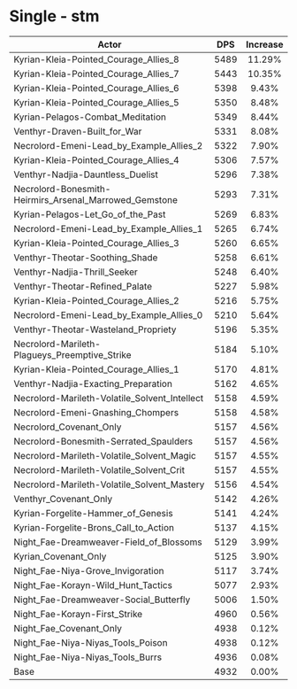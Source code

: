 # Single - stm
| Actor | DPS | Increase |
|---|:---:|:---:|
|Kyrian-Kleia-Pointed_Courage_Allies_8|5489|11.29%|
|Kyrian-Kleia-Pointed_Courage_Allies_7|5443|10.35%|
|Kyrian-Kleia-Pointed_Courage_Allies_6|5398|9.43%|
|Kyrian-Kleia-Pointed_Courage_Allies_5|5350|8.48%|
|Kyrian-Pelagos-Combat_Meditation|5349|8.44%|
|Venthyr-Draven-Built_for_War|5331|8.08%|
|Necrolord-Emeni-Lead_by_Example_Allies_2|5322|7.90%|
|Kyrian-Kleia-Pointed_Courage_Allies_4|5306|7.57%|
|Venthyr-Nadjia-Dauntless_Duelist|5296|7.38%|
|Necrolord-Bonesmith-Heirmirs_Arsenal_Marrowed_Gemstone|5293|7.31%|
|Kyrian-Pelagos-Let_Go_of_the_Past|5269|6.83%|
|Necrolord-Emeni-Lead_by_Example_Allies_1|5265|6.74%|
|Kyrian-Kleia-Pointed_Courage_Allies_3|5260|6.65%|
|Venthyr-Theotar-Soothing_Shade|5258|6.61%|
|Venthyr-Nadjia-Thrill_Seeker|5248|6.40%|
|Venthyr-Theotar-Refined_Palate|5227|5.98%|
|Kyrian-Kleia-Pointed_Courage_Allies_2|5216|5.75%|
|Necrolord-Emeni-Lead_by_Example_Allies_0|5210|5.64%|
|Venthyr-Theotar-Wasteland_Propriety|5196|5.35%|
|Necrolord-Marileth-Plagueys_Preemptive_Strike|5184|5.10%|
|Kyrian-Kleia-Pointed_Courage_Allies_1|5170|4.81%|
|Venthyr-Nadjia-Exacting_Preparation|5162|4.65%|
|Necrolord-Marileth-Volatile_Solvent_Intellect|5158|4.59%|
|Necrolord-Emeni-Gnashing_Chompers|5158|4.58%|
|Necrolord_Covenant_Only|5157|4.56%|
|Necrolord-Bonesmith-Serrated_Spaulders|5157|4.56%|
|Necrolord-Marileth-Volatile_Solvent_Magic|5157|4.55%|
|Necrolord-Marileth-Volatile_Solvent_Crit|5157|4.55%|
|Necrolord-Marileth-Volatile_Solvent_Mastery|5156|4.54%|
|Venthyr_Covenant_Only|5142|4.26%|
|Kyrian-Forgelite-Hammer_of_Genesis|5141|4.24%|
|Kyrian-Forgelite-Brons_Call_to_Action|5137|4.15%|
|Night_Fae-Dreamweaver-Field_of_Blossoms|5129|3.99%|
|Kyrian_Covenant_Only|5125|3.90%|
|Night_Fae-Niya-Grove_Invigoration|5117|3.74%|
|Night_Fae-Korayn-Wild_Hunt_Tactics|5077|2.93%|
|Night_Fae-Dreamweaver-Social_Butterfly|5006|1.50%|
|Night_Fae-Korayn-First_Strike|4960|0.56%|
|Night_Fae_Covenant_Only|4938|0.12%|
|Night_Fae-Niya-Niyas_Tools_Poison|4938|0.12%|
|Night_Fae-Niya-Niyas_Tools_Burrs|4936|0.08%|
|Base|4932|0.00%|
